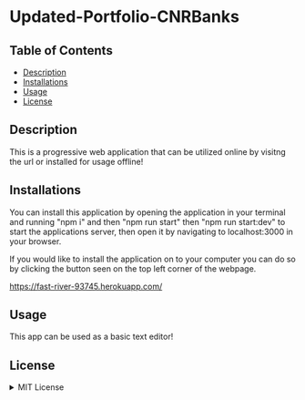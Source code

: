 # Updated-Portfolio-CNRBanks

## Table of Contents

- [Description](#description)
- [Installations](#installations)
- [Usage](#usage)
- [License](#license)

## Description

This is a progressive web application that can be utilized online by visitng the url or installed for usage offline!

## Installations

You can install this application by opening the application in your terminal and running "npm i" and then "npm run start" then "npm run start:dev" to start the applications server, then open it by navigating to localhost:3000 in your browser.

If you would like to install the application on to your computer you can do so by clicking the button seen on the top left corner of the webpage.

https://fast-river-93745.herokuapp.com/

## Usage

This app can be used as a basic text editor!

## License

<details><summary>MIT License</summary>

Copyright (c) 2022 Connor Banks

<blockquote>
Permission is hereby granted, free of charge, to any person obtaining a copy of this software and associated documentation files (the "Software"), to deal in the Software without restriction, including without limitation the rights to use, copy, modify, merge, publish, distribute, sublicense, and/or sell copies of the Software, and to permit persons to whom the Software is furnished to do so, subject to the following conditions:

The above copyright notice and this permission notice shall be included in all copies or substantial portions of the Software.

THE SOFTWARE IS PROVIDED "AS IS", WITHOUT WARRANTY OF ANY KIND, EXPRESS OR IMPLIED, INCLUDING BUT NOT LIMITED TO THE WARRANTIES OF MERCHANTABILITY, FITNESS FOR A PARTICULAR PURPOSE AND NONINFRINGEMENT. IN NO EVENT SHALL THE AUTHORS OR COPYRIGHT HOLDERS BE LIABLE FOR ANY CLAIM, DAMAGES OR OTHER LIABILITY, WHETHER IN AN ACTION OF CONTRACT, TORT OR OTHERWISE, ARISING FROM, OUT OF OR IN CONNECTION WITH THE SOFTWARE OR THE USE OR OTHER DEALINGS IN THE SOFTWARE.

</blockquote>
</details>